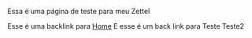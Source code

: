 Essa é uma página de teste para meu Zettel

Esse é uma backlink para [Home](Home)
E esse é um back link para Teste Teste2

